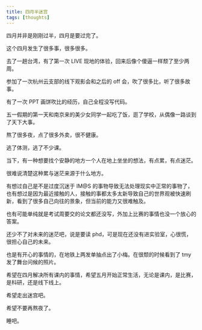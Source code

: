 ```yaml
---
title: 四月半迷宫
tags: [thoughts]
---
```


四月并非是刚刚过半，四月是要过完了。

这个四月发生了很多事，很多很多。

去了一趟台湾，有了第一次 LIVE 现地的体验，回来后像个傻逼一样颓了至少两周。

参加了一次杭州云支部的线下观影会和之后的 off 会，吹了很多比，听了很多故事。

有了一次 PPT 画饼吹比的经历，自己全程没写代码。

五一假期的第一天和南京来的美少女同学一起吃了饭，逛了学校，从偶像一路谈到了天下大事。

熬了很多夜，点了很多外卖，很不健康。

逃了体测，逃了不少课。

当下，有一种想要找个安静的地方一个人在地上坐坐的想法，有点累，有点迷茫。

很难说清楚这种累与迷茫来源于什么地方。

有想过自己是不是过度沉迷于 IM@S 的事物导致无法处理现实中正常的事物了，也有想过是因为最近接触的人，接触的事都太多太新导致自己的世界观被快速刷新，看到了很多自己向往的景象，但当前的能力又很难触及。

也有可能单纯就是考试周要交的论文都还没写，外加上比赛的事情也没一个放心的答案。

还少不了对未来的迷茫吧，说是要读 phd，可是现在还没有进实验室，心很慌，很担心自己的未来。

也是有开心的事情的，在地铁上两发单抽点出了小梅。在很颓的时候看到了 tmy 发了舞台问候的照片。

希望在四月解决所有课内的事情，希望五月开始正常生活，无论是课内，是比赛，是科研，还是线下线上。

希望走出迷宫吧。

希望不要再熬夜了。

睡吧。